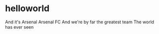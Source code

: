 # helloworld 
And it's Arsenal
Arsenal FC 
And we're by far the greatest team 
The world has ever seen
